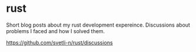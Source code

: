 # rust

Short blog posts about my rust development expereince. Discussions about problems I faced and how I solved them.

https://github.com/svetli-n/rust/discussions
